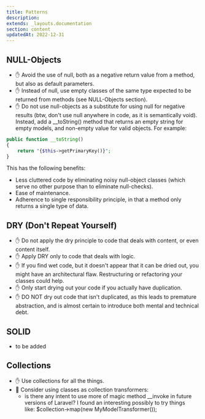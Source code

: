 ```yaml
---
title: Patterns
description:
extends: _layouts.documentation
section: content
updatedAt: 2022-12-31
---
```

## NULL-Objects
- ✋ Avoid the use of null, both as a negative return value from a method, but also as default parameters.
- ✋ Instead of null, use empty classes of the same type expected to be returned from methods (see NULL-Objects section).
- ✋ Do not use null-objects as a substitute for using null for negative results (btw, don't use null anywhere in code, as it is semantically void). Instead, add a __toString() method that returns an empty string for empty models, and non-empty value for valid objects. For example:

```php
public function __toString()
{
    return "{$this->getPrimaryKey()}";
}
```

This has the following benefits:

- Less cluttered code by eliminating noisy null-object classes (which serve no other purpose than to eliminate null-checks).
- Ease of maintenance.
- Adherence to single responsibility principle, in that a method only returns a single type of data.

## DRY (Don't Repeat Yourself)
- ✋ Do not apply the dry principle to code that deals with content, or even content itself.
- ✋ Apply DRY only to code that deals with logic.
- ✋ If you find wet code, but it doesn't appear that it can be dried out, you might have an architectural flaw. Restructuring or refactoring your classes could help.
- ✋ Only start drying out your code if you actually have duplication.
- ✋ DO NOT dry out code that isn't duplicated, as this leads to premature abstraction, and is almost certain to introduce both mental and technical debt.

## SOLID
- to be added

## Collections
- ✋ Use collections for all the things.
- 🤔 Consider using classes as collection transformers:
    - is there any intent to use more of magic method __invoke in future versions of Laravel? I found an interesting possibly to try things like: $collection->map(new MyModelTransformer());
